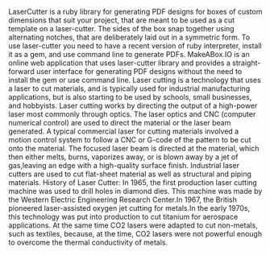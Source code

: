 LaserCutter is a ruby library for generating PDF designs for boxes of custom dimensions that suit your project, that are meant to be used as a cut template on a laser-cutter. The sides of the box snap together using alternating notches, that are deliberately laid out in a symmetric form.
To use laser-cutter you need to have a recent version of ruby interpreter, install it as a gem, and use command line to generate PDFs. MakeABox.IO is an online web application that uses laser-cutter library and provides a straight-forward user interface for generating PDF designs without the need to install the gem or use command line.
Laser cutting is a technology that uses a laser to cut materials, and is typically used for industrial manufacturing applications, but is also starting to be used by schools, small businesses, and hobbyists. Laser cutting works by directing the output of a high-power laser most commonly through optics. The laser optics and CNC (computer numerical control) are used to direct the material or the laser beam generated. A typical commercial laser for cutting materials involved a motion control system to follow a CNC or G-code of the pattern to be cut onto the material. The focused laser beam is directed at the material, which then either melts, burns, vaporizes away, or is blown away by a jet of gas,leaving an edge with a high-quality surface finish. Industrial laser cutters are used to cut flat-sheet material as well as structural and piping materials.
History of Laser Cutter: In 1965, the first production laser cutting machine was used to drill holes in diamond dies. This machine was made by the Western Electric Engineering Research Center.In 1967, the British pioneered laser-assisted oxygen jet cutting for metals.In the early 1970s, this technology was put into production to cut titanium for aerospace applications. At the same time CO2 lasers were adapted to cut non-metals, such as textiles, because, at the time, CO2 lasers were not powerful enough to overcome the thermal conductivity of metals.